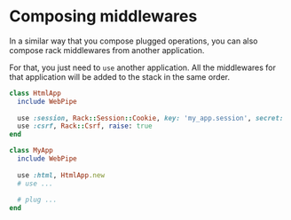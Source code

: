 # Composing middlewares

In a similar way that you compose plugged operations, you can also compose rack
middlewares from another application.

For that, you just need to `use` another application. All the middlewares for
that application will be added to the stack in the same order.

```ruby
class HtmlApp
  include WebPipe
  
  use :session, Rack::Session::Cookie, key: 'my_app.session', secret: 'long'
  use :csrf, Rack::Csrf, raise: true
end

class MyApp
  include WebPipe
  
  use :html, HtmlApp.new
  # use ...
  
  # plug ...
end
```
